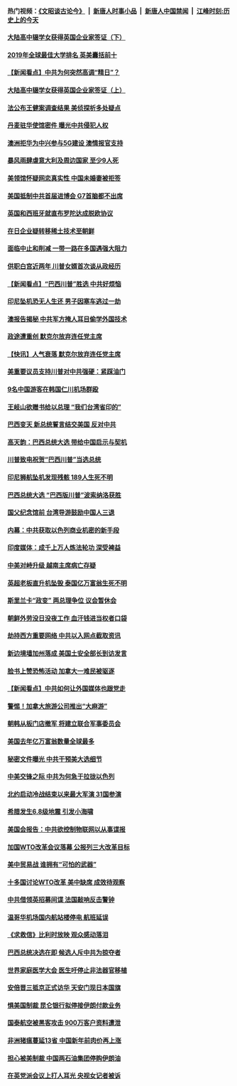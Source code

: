 #### 热门视频：[《文昭谈古论今》](https://github.com/gfw-breaker/wenzhao/blob/master/README.md?t=10311233) &nbsp;|&nbsp; [新唐人时事小品](https://github.com/gfw-breaker/ntdtv-comedy/blob/master/README.md?t=10311233) &nbsp;|&nbsp; [新唐人中国禁闻](https://github.com/gfw-breaker/ntdtv-news/blob/master/README.md?t=10311233) &nbsp;|&nbsp; [江峰时刻:历史上的今天](https://github.com/gfw-breaker/today-in-history/blob/master/README.md?t=10311233) 

#### [大陆高中辍学女获得英国企业家签证（下）](../pages/nsc418/n10818610.md?t=10311233) 

#### [2019年全球最佳大学排名 英美囊括前十](../pages/nsc418/n10819133.md?t=10311233) 

#### [【新闻看点】中共为何突然高调“精日”？](../pages/nsc418/n10818912.md?t=10311233) 

#### [大陆高中辍学女获得英国企业家签证（上）](../pages/nsc418/n10818609.md?t=10311233) 

#### [法公布王健案调查结果 美侦探析多处疑点](../pages/nsc418/n10818833.md?t=10311233) 

#### [丹麦驻华使馆密件 曝光中共侵犯人权](../pages/nsc418/n10817567.md?t=10311233) 

#### [澳洲拒华为中兴参与5G建设 澳情报官支持](../pages/nsc418/n10818821.md?t=10311233) 

#### [暴风雨肆虐意大利及周边国家 至少9人死](../pages/nsc418/n10818234.md?t=10311233) 

#### [美领馆怀疑网恋真实性 中国未婚妻被拒签](../pages/nsc418/n10818106.md?t=10311233) 

#### [美国抵制中共首届进博会 G7首脑都不出席](../pages/nsc418/n10818011.md?t=10311233) 

#### [英国和西班牙就直布罗陀达成脱欧协议](../pages/nsc418/n10818119.md?t=10311233) 

#### [在日企业疑转移稀土技术至朝鲜](../pages/nsc418/n10817717.md?t=10311233) 

#### [面临中止和削减 一带一路在多国遇强大阻力](../pages/nsc418/n10817323.md?t=10311233) 

#### [供职白宫近两年 川普女婿首次谈从政经历](../pages/nsc418/n10817086.md?t=10311233) 

#### [【新闻看点】“巴西川普”胜选 中共好烦恼](../pages/nsc418/n10816452.md?t=10311233) 

#### [印尼坠机恐无人生还 男子因塞车逃过一劫](../pages/nsc418/n10816616.md?t=10311233) 

#### [澳报告揭秘 中共军方掩人耳目偷学外国技术](../pages/nsc418/n10816439.md?t=10311233) 

#### [政途遭重创 默克尔放弃连任党主席](../pages/nsc418/n10815994.md?t=10311233) 

#### [【快讯】人气衰落 默克尔放弃连任党主席](../pages/nsc418/n10815855.md?t=10311233) 

#### [美重要议员支持川普对中共强硬：紧踩油门](../pages/nsc418/n10815659.md?t=10311233) 

#### [9名中国游客在韩国仁川机场群殴](../pages/nsc418/n10814575.md?t=10311233) 

#### [王岐山欲赠书给以总理 “我们台湾省印的”](../pages/nsc418/n10815606.md?t=10311233) 

#### [巴西变天 新总统誓言结交美国 反对中共](../pages/nsc418/n10815508.md?t=10311233) 

#### [高天韵：巴西总统大选 带给中国启示与契机](../pages/nsc418/n10815310.md?t=10311233) 

#### [川普致电祝贺“巴西川普”当选总统](../pages/nsc418/n10815388.md?t=10311233) 

#### [印尼狮航坠机发现残骸 189人生死不明](../pages/nsc418/n10815050.md?t=10311233) 

#### [巴西总统大选 “巴西版川普”波索纳洛获胜](../pages/nsc418/n10814398.md?t=10311233) 

#### [国父纪念馆前 台湾导游鼓励中国人三退](../pages/nsc418/n10808276.md?t=10311233) 

#### [内幕：中共获取以色列商业机密的新手段](../pages/nsc418/n10812897.md?t=10311233) 

#### [印度媒体：成千上万人炼法轮功 深受裨益](../pages/nsc418/n10812623.md?t=10311233) 

#### [中美对峙升级 越南主席病亡存疑](../pages/nsc418/n10812354.md?t=10311233) 

#### [英超老板直升机坠毁 泰国亿万富翁生死不明](../pages/nsc418/n10813517.md?t=10311233) 

#### [斯里兰卡“政变” 两总理争位 议会暂休会](../pages/nsc418/n10812935.md?t=10311233) 

#### [朝鲜外劳没日没夜工作 血汗钱进当权者口袋](../pages/nsc418/n10812735.md?t=10311233) 

#### [劫持西方重要网络 中共以入网点截取资讯](../pages/nsc418/n10812177.md?t=10311233) 

#### [新边境墙加州落成 美国土安全部长到访发言](../pages/nsc418/n10811935.md?t=10311233) 

#### [脸书上赞恐怖活动 加拿大一难民被驱逐](../pages/nsc418/n10811860.md?t=10311233) 

#### [【新闻看点】中共如何让外国媒体也跟党走](../pages/nsc418/n10811468.md?t=10311233) 

#### [警惕！加拿大旅游公司推出“大麻游”](../pages/nsc418/n10811741.md?t=10311233) 

#### [朝韩从板门店撤军 将建立联合军事委员会](../pages/nsc418/n10811430.md?t=10311233) 

#### [美国去年亿万富翁数量全球最多](../pages/nsc418/n10811376.md?t=10311233) 

#### [秘密文件曝光 中共干预美大选细节](../pages/nsc418/n10811358.md?t=10311233) 

#### [中美交锋之际 中共为何急于拉拢以色列](../pages/nsc418/n10810861.md?t=10311233) 

#### [北约启动冷战结束以来最大军演 31国参演](../pages/nsc418/n10810640.md?t=10311233) 

#### [希腊发生6.8级地震 引发小海啸](../pages/nsc418/n10810332.md?t=10311233) 

#### [美国会报告：中共欲控制物联网以从事谍报](../pages/nsc418/n10810221.md?t=10311233) 

#### [加国WTO改革会议落幕 公报列三大改革目标](../pages/nsc418/n10809570.md?t=10311233) 

#### [美中贸易战 谁拥有“可怕的武器”](../pages/nsc418/n10807180.md?t=10311233) 

#### [十多国讨论WTO改革 美中缺席 成效待观察](../pages/nsc418/n10808939.md?t=10311233) 

#### [中共借领英招募间谍 法国敲响反击警钟](../pages/nsc418/n10808700.md?t=10311233) 

#### [温哥华机场国内航站楼停电 航班延误](../pages/nsc418/n10808722.md?t=10311233) 

#### [《求救信》比利时放映 观众感动落泪](../pages/nsc418/n10808484.md?t=10311233) 

#### [巴西总统决选在即 候选人斥中共为掠夺者](../pages/nsc418/n10808456.md?t=10311233) 

#### [世界家庭医学大会 医生吁停止非法器官移植](../pages/nsc418/n10807836.md?t=10311233) 

#### [安倍晋三抵京正式访华 天安门现日本国旗](../pages/nsc418/n10808113.md?t=10311233) 

#### [惧美国制裁 昆仑银行拟停接伊朗付款业务](../pages/nsc418/n10807640.md?t=10311233) 

#### [国泰航空被黑客攻击 900万客户资料遭泄](../pages/nsc418/n10807680.md?t=10311233) 

#### [非洲猪瘟蔓延13省 中国新年前肉价再上涨](../pages/nsc418/n10806960.md?t=10311233) 

#### [担心被美制裁 中国两石油集团停购伊朗油](../pages/nsc418/n10806678.md?t=10311233) 

#### [在英党派会议上打人耳光 央视女记者被诉](../pages/nsc418/n10806421.md?t=10311233) 

